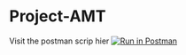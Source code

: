 # Project-AMT


Visit the postman scrip hier [![Run in Postman](https://run.pstmn.io/button.svg)](https://app.getpostman.com/run-collection/bf1f9918bf7359165e1e#?env%5BProject-AMT%5D=W3sidHlwZSI6InRleHQiLCJlbmFibGVkIjp0cnVlLCJrZXkiOiJVUkxfUFJFRklYIiwidmFsdWUiOiJodHRwOi8vbG9jYWxob3N0OjkwOTAvUHJvamVjdC1BTVQtMS4wLVNOQVBTSE9UIn0seyJrZXkiOiIiLCJ2YWx1ZSI6IiIsInR5cGUiOiJ0ZXh0IiwiZW5hYmxlZCI6dHJ1ZX1d)